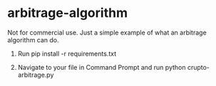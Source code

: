 # arbitrage-algorithm

Not for commercial use. Just a simple example of what an arbitrage algorithm can do.

1) Run pip install -r requirements.txt

2) Navigate to your file in Command Prompt and run python crupto-arbitrage.py
